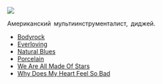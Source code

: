 ![](/songs/mno/Moby/moby.jpg)  

Американский мультиинструменталист, диджей. 

* [Bodyrock](/songs/mno/Moby/Bodyrock)
* [Everloving](/songs/mno/Moby/Everloving)
* [Natural Blues](/songs/mno/Moby/Natural%20Blues)
* [Porcelain](/songs/mno/Moby/Porcelain)
* [We Are All Made Of Stars](/songs/mno/Moby/We%20Are%20All%20Made%20Of%20Stars)
* [Why Does My Heart Feel So Bad](/songs/mno/Moby/Why%20Does%20My%20Heart%20Feel%20So%20Bad)